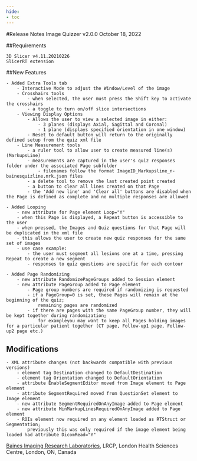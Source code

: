 ```yaml
---
hide:
- toc
---
```

<!-- let javascript handle toc on left sidebar -->

#Release Notes
	Image Quizzer v2.0.0
	October 18, 2022
	

##Requirements

	3D Slicer v4.11.20210226
	SlicerRT extension
	
##New Features

	- Added Extra Tools tab
		- Interactive Mode to adjust the Window/Level of the image
		- Crosshairs tools
			- when selected, the user must press the Shift key to activate the crosshairs
			- a toggle to turn on/off slice intersections 
		- Viewing Display Options
			- Allows the user to view a selected image in either:
				- 3 planes (displays Axial, Sagittal and Coronal)
				- 1 plane (displays specified orientation in one window)
			- Reset to default button will return to the originally defined setup from the quiz xml file
		- Line Measurement tools
			- a ruler tool to allow user to create measured line(s) (MarkupsLine)
			- measurements are captured in the user's quiz responses folder under the associated Page subfolder
				- filenames follow the format ImageID_Markupsline_n-bainesquizline.mrk.json files 
			- a delete tool to remove the last created point created
			- a button to clear all lines created on that Page
			- the 'Add new line' and 'Clear all' buttons are disabled when the Page is defined as complete and no multiple responses are allowed

	- Added Looping
		- new attribute for Page element Loop="Y"
		- when this Page is displayed, a Repeat button is accessible to the user
		- when pressed, the Images and Quiz questions for that Page will be duplicated in the xml file
		- this allows the user to create new quiz responses for the same set of images
		- use case example:
			- the user must segment all lesions one at a time, pressing Repeat to create a new segment
			- responses to quiz questions are specific for each contour
			
	- Added Page Randomizing
		- new attribute RandomizePageGroups added to Session element
		- new attribute PageGroup added to Page element
			- Page group numbers are required if randomizing is requested
			- if a PageGroup=0 is set, these Pages will remain at the beginning of the quiz;
				remaining pages are randomized
			- if there are pages with the same PageGroup number, they will be kept together during randomization;
				for exampleyou may want to keep all Pages holding images for a particular patient together (CT page, Follow-up1 page, Follow-up2 page etc.)
				
## Modifications

	- XML attribute changes (not backwards compatible with previous versions)
		- element tag Destination changed to DefaultDestination
		- element tag Orientation changed to DefaultOrientation
		- attribute EnableSegmentEditor moved from Image element to Page element
		- attribute SegmentRequired moved from QuestionSet element to Image element
		- new attribute SegmentRequiredOnAnyImage added to Page element
		- new attribute MinMarkupLinesRequiredOnAnyImage added to Page element
		- ROIs element now required on any element loaded as RTStruct or Segmentation;
			previously this was only required if the image element being loaded had attribute DicomRead="Y"

		
		  
<a href="https://bainesimaging.com" target="_blank">Baines Imaging Research Laboratories</a>, LRCP, London Health Sciences Centre, London, ON, Canada
